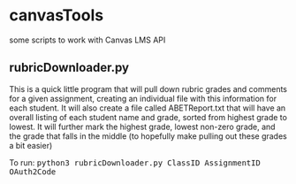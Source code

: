 # canvasTools
some scripts to work with Canvas LMS API

## rubricDownloader.py
This is a quick little program that will pull down rubric grades and comments for a given assignment, creating an individual file with this information for each student.
It will also create a file called ABETReport.txt that will have an overall listing of each student name and grade, sorted from highest grade to lowest.  It will further mark the highest grade, lowest non-zero grade, and the grade that falls in the middle (to hopefully make pulling out these grades a bit easier)

To run:
<tt>python3 rubricDownloader.py ClassID AssignmentID OAuth2Code</tt>

